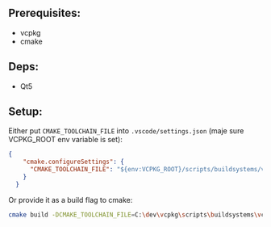 ## Prerequisites:
- vcpkg
- cmake

## Deps:
- Qt5

## Setup:
Either put `CMAKE_TOOLCHAIN_FILE` into `.vscode/settings.json` (maje sure VCPKG_ROOT env variable is set):
```json
{
    "cmake.configureSettings": {
      "CMAKE_TOOLCHAIN_FILE": "${env:VCPKG_ROOT}/scripts/buildsystems/vcpkg.cmake"
    }
  }
```
Or provide it as a build flag to cmake:
```sh 
cmake build -DCMAKE_TOOLCHAIN_FILE=C:\dev\vcpkg\scripts\buildsystems\vcpkg.cmake
```